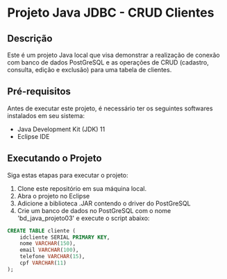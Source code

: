# Projeto Java JDBC - CRUD Clientes

## Descrição
Este é um projeto Java local que visa demonstrar a realização de conexão com banco de dados PostGreSQL e as operações de CRUD (cadastro, consulta, edição e exclusão) para uma tabela de clientes.

## Pré-requisitos
Antes de executar este projeto, é necessário ter os seguintes softwares instalados em seu sistema:

- Java Development Kit (JDK) 11
- Eclipse IDE

## Executando o Projeto
Siga estas etapas para executar o projeto:
1. Clone este repositório em sua máquina local.
2. Abra o projeto no Eclipse
3. Adicione a biblioteca .JAR contendo o driver do PostGreSQL
4. Crie um banco de dados no PostGreSQL com o nome 'bd_java_projeto03' e execute o script abaixo:

```sql
CREATE TABLE cliente (
    idcliente SERIAL PRIMARY KEY,
    nome VARCHAR(150),
    email VARCHAR(100),
    telefone VARCHAR(15),
    cpf VARCHAR(11)
);

